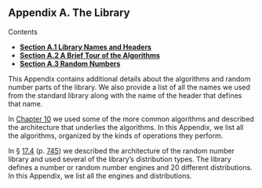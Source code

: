 <h2 id="filepos5411866">Appendix A. The Library</h2>
<p>Contents</p><ul><li><strong><a href="188-a.1._library_names_and_headers.html#filepos5413594">Section A.1 Library Names and Headers</a></strong></li><li><strong><a href="189-a.2._a_brief_tour_of_the_algorithms.html#filepos5414819">Section A.2 A Brief Tour of the Algorithms</a></strong></li><li><strong><a href="190-a.3._random_numbers.html#filepos5496561">Section A.3 Random Numbers</a></strong></li></ul>

<p>This Appendix contains additional details about the algorithms and random number parts of the library. We also provide a list of all the names we used from the standard library along with the name of the header that defines that name.</p>
<p>In <a href="097-chapter_10._generic_algorithms.html#filepos2454824">Chapter 10</a> we used some of the more common algorithms and described the architecture that underlies the algorithms. In this Appendix, we list all the algorithms, organized by the kinds of operations they perform.</p>
<p>In § <a href="166-17.4._random_numbers.html#filepos4713529">17.4</a> (p. <a href="166-17.4._random_numbers.html#filepos4713529">745</a>) we described the architecture of the random number library and used several of the library’s distribution types. The library defines a number or random number engines and 20 different distributions. In this Appendix, we list all the engines and distributions.</p>
